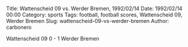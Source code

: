 Title: Wattenscheid 09 vs. Werder Bremen, 1992/02/14
Date: 1992/02/14 00:00
Category: sports
Tags: football, football scores, Wattenscheid 09, Werder Bremen
Slug: wattenscheid-09-vs-werder-bremen
Author: carbonero


Wattenscheid 09 0 - 1 Werder Bremen
